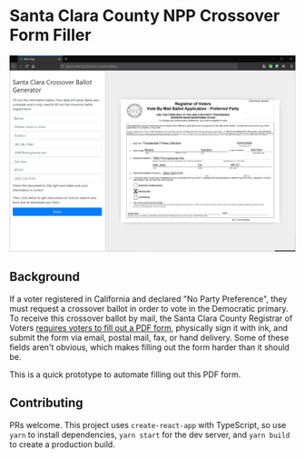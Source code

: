 # Santa Clara County NPP Crossover Form Filler

![Screenshot of the tool, with the crossover form on the left and the document preview on the right](docs/screenshot.png)

## Background

If a voter registered in California and declared "No Party Preference", they must request a crossover ballot in order to vote in the Democratic primary. To receive this crossover ballot by mail, the Santa Clara County Registrar of Voters [requires voters to fill out a PDF form](https://www.sccgov.org/sites/rov/VBM/Pages/vbmFAQ.aspx), physically sign it with ink, and submit the form via email, postal mail, fax, or hand delivery. Some of these fields aren't obvious, which makes filling out the form harder than it should be.

This is a quick prototype to automate filling out this PDF form.

## Contributing

PRs welcome. This project uses `create-react-app` with TypeScript, so use `yarn` to install dependencies, `yarn start` for the dev server, and `yarn build` to create a production build.
